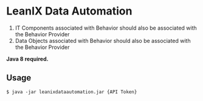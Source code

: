 # LeanIX Data Automation
1.	IT Components associated with Behavior should also be associated with the Behavior Provider
2.	Data Objects associated with Behavior should also be associated with the Behavior Provider

**Java 8 required.**

## Usage
`$ java -jar leanixdataautomation.jar {API Token}`